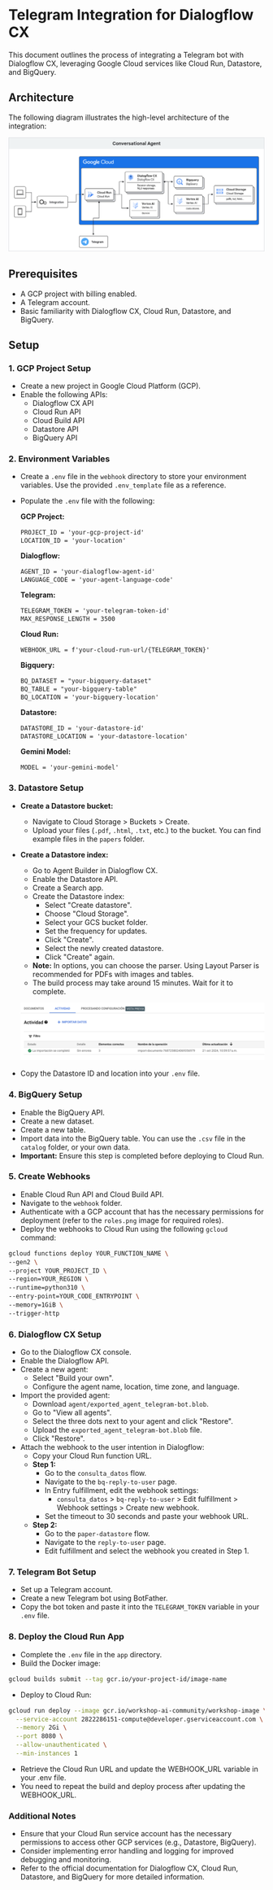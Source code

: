 # Telegram Integration for Dialogflow CX

This document outlines the process of integrating a Telegram bot with Dialogflow CX, leveraging Google Cloud services like Cloud Run, Datastore, and BigQuery.

## Architecture

The following diagram illustrates the high-level architecture of the integration:

![Architecture](/images/telegrambot.png)

## Prerequisites

- A GCP project with billing enabled.
- A Telegram account.
- Basic familiarity with Dialogflow CX, Cloud Run, Datastore, and BigQuery.

## Setup

### 1. GCP Project Setup

- Create a new project in Google Cloud Platform (GCP).
- Enable the following APIs:
    - Dialogflow CX API
    - Cloud Run API
    - Cloud Build API
    - Datastore API
    - BigQuery API

### 2.  Environment Variables

- Create a `.env` file in the `webhook` directory to store your environment variables. Use the provided `.env_template` file as a reference.
- Populate the `.env` file with the following:

    **GCP Project:**
    ```
    PROJECT_ID = 'your-gcp-project-id'
    LOCATION_ID = 'your-location' 
    ```

    **Dialogflow:**
    ```
    AGENT_ID = 'your-dialogflow-agent-id'
    LANGUAGE_CODE = 'your-agent-language-code'
    ```

    **Telegram:**
    ```
    TELEGRAM_TOKEN = 'your-telegram-token-id'
    MAX_RESPONSE_LENGTH = 3500
    ```

    **Cloud Run:**
    ```
    WEBHOOK_URL = f'your-cloud-run-url/{TELEGRAM_TOKEN}' 
    ```

    **Bigquery:**
    ```
    BQ_DATASET = "your-bigquery-dataset"
    BQ_TABLE = "your-bigquery-table"
    BQ_LOCATION = 'your-bigquery-location'
    ```

    **Datastore:**
    ```
    DATASTORE_ID = 'your-datastore-id'
    DATASTORE_LOCATION = 'your-datastore-location'
    ```

    **Gemini Model:**
    ```
    MODEL = 'your-gemini-model'
    ```

### 3. Datastore Setup

- **Create a Datastore bucket:**
    - Navigate to Cloud Storage > Buckets > Create.
    - Upload your files (`.pdf`, `.html`, `.txt`, etc.) to the bucket. You can find example files in the `papers` folder.

- **Create a Datastore index:**
    - Go to Agent Builder in Dialogflow CX.
    - Enable the Datastore API.
    - Create a Search app.
    - Create the Datastore index:
        - Select "Create datastore".
        - Choose "Cloud Storage".
        - Select your GCS bucket folder.
        - Set the frequency for updates.
        - Click "Create".
        - Select the newly created datastore.
        - Click "Create" again.
    - **Note:** In options, you can choose the parser. Using Layout Parser is recommended for PDFs with images and tables.
    - The build process may take around 15 minutes. Wait for it to complete.

    ![Datastore Import](/images/datastore_import.png)

- Copy the Datastore ID and location into your `.env` file.


### 4. BigQuery Setup

- Enable the BigQuery API.
- Create a new dataset.
- Create a new table.
- Import data into the BigQuery table. You can use the `.csv` file in the `catalog` folder, or your own data.
- **Important:** Ensure this step is completed before deploying to Cloud Run.

### 5. Create Webhooks

- Enable Cloud Run API and Cloud Build API.
- Navigate to the `webhook` folder.
- Authenticate with a GCP account that has the necessary permissions for deployment (refer to the `roles.png` image for required roles).
- Deploy the webhooks to Cloud Run using the following `gcloud` command:

```bash
gcloud functions deploy YOUR_FUNCTION_NAME \
--gen2 \
--project YOUR_PROJECT_ID \
--region=YOUR_REGION \
--runtime=python310 \
--entry-point=YOUR_CODE_ENTRYPOINT \
--memory=1GiB \
--trigger-http
```

### 6. Dialogflow CX Setup

- Go to the Dialogflow CX console.
- Enable the Dialogflow API.
- Create a new agent:
    - Select "Build your own".
    - Configure the agent name, location, time zone, and language.
- Import the provided agent:
    - Download `agent/exported_agent_telegram-bot.blob`.
    - Go to "View all agents".
    - Select the three dots next to your agent and click "Restore".
    - Upload the `exported_agent_telegram-bot.blob` file.
    - Click "Restore".
- Attach the webhook to the user intention in Dialogflow:
    - Copy your Cloud Run function URL.
    - **Step 1:**
        - Go to the `consulta_datos` flow.
        - Navigate to the `bq-reply-to-user` page.
        - In Entry fulfillment, edit the webhook settings:
            - `consulta_datos` > `bq-reply-to-user` > Edit fulfillment > Webhook settings > Create new webhook.
        - Set the timeout to 30 seconds and paste your webhook URL.
    - **Step 2:**
        - Go to the `paper-datastore` flow.
        - Navigate to the `reply-to-user` page.
        - Edit fulfillment and select the webhook you created in Step 1.

### 7. Telegram Bot Setup

- Set up a Telegram account.
- Create a new Telegram bot using BotFather.
- Copy the bot token and paste it into the `TELEGRAM_TOKEN` variable in your `.env` file.

### 8. Deploy the Cloud Run App

- Complete the `.env` file in the `app` directory.
- Build the Docker image:

```bash
gcloud builds submit --tag gcr.io/your-project-id/image-name
```

- Deploy to Cloud Run:

```bash
gcloud run deploy --image gcr.io/workshop-ai-community/workshop-image \
  --service-account 2822286151-compute@developer.gserviceaccount.com \
  --memory 2Gi \
  --port 8080 \
  --allow-unauthenticated \
  --min-instances 1 
```

- Retrieve the Cloud Run URL and update the WEBHOOK_URL variable in your .env file.
- You need to repeat the build and deploy process after updating the WEBHOOK_URL.

### Additional Notes

- Ensure that your Cloud Run service account has the necessary permissions to access other GCP services (e.g., Datastore, BigQuery).
- Consider implementing error handling and logging for improved debugging and monitoring.
- Refer to the official documentation for Dialogflow CX, Cloud Run, Datastore, and BigQuery for more detailed information.